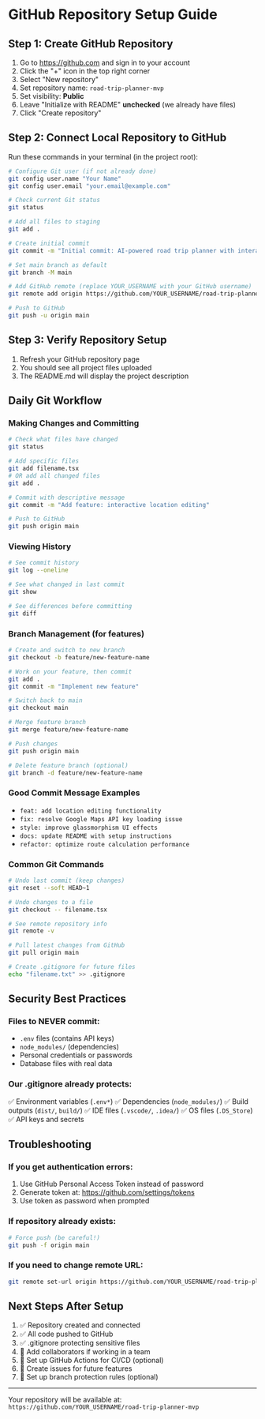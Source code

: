 # GitHub Repository Setup Guide

## Step 1: Create GitHub Repository
1. Go to https://github.com and sign in to your account
2. Click the "+" icon in the top right corner
3. Select "New repository"
4. Set repository name: `road-trip-planner-mvp`
5. Set visibility: **Public**
6. Leave "Initialize with README" **unchecked** (we already have files)
7. Click "Create repository"

## Step 2: Connect Local Repository to GitHub
Run these commands in your terminal (in the project root):

```bash
# Configure Git user (if not already done)
git config user.name "Your Name"
git config user.email "your.email@example.com"

# Check current Git status
git status

# Add all files to staging
git add .

# Create initial commit
git commit -m "Initial commit: AI-powered road trip planner with interactive editing"

# Set main branch as default
git branch -M main

# Add GitHub remote (replace YOUR_USERNAME with your GitHub username)
git remote add origin https://github.com/YOUR_USERNAME/road-trip-planner-mvp.git

# Push to GitHub
git push -u origin main
```

## Step 3: Verify Repository Setup
1. Refresh your GitHub repository page
2. You should see all project files uploaded
3. The README.md will display the project description

## Daily Git Workflow

### Making Changes and Committing
```bash
# Check what files have changed
git status

# Add specific files
git add filename.tsx
# OR add all changed files
git add .

# Commit with descriptive message
git commit -m "Add feature: interactive location editing"

# Push to GitHub
git push origin main
```

### Viewing History
```bash
# See commit history
git log --oneline

# See what changed in last commit
git show

# See differences before committing
git diff
```

### Branch Management (for features)
```bash
# Create and switch to new branch
git checkout -b feature/new-feature-name

# Work on your feature, then commit
git add .
git commit -m "Implement new feature"

# Switch back to main
git checkout main

# Merge feature branch
git merge feature/new-feature-name

# Push changes
git push origin main

# Delete feature branch (optional)
git branch -d feature/new-feature-name
```

### Good Commit Message Examples
- `feat: add location editing functionality`
- `fix: resolve Google Maps API key loading issue`
- `style: improve glassmorphism UI effects`
- `docs: update README with setup instructions`
- `refactor: optimize route calculation performance`

### Common Git Commands
```bash
# Undo last commit (keep changes)
git reset --soft HEAD~1

# Undo changes to a file
git checkout -- filename.tsx

# See remote repository info
git remote -v

# Pull latest changes from GitHub
git pull origin main

# Create .gitignore for future files
echo "filename.txt" >> .gitignore
```

## Security Best Practices

### Files to NEVER commit:
- `.env` files (contains API keys)
- `node_modules/` (dependencies)
- Personal credentials or passwords
- Database files with real data

### Our .gitignore already protects:
✅ Environment variables (`.env*`)
✅ Dependencies (`node_modules/`)
✅ Build outputs (`dist/`, `build/`)
✅ IDE files (`.vscode/`, `.idea/`)
✅ OS files (`.DS_Store`)
✅ API keys and secrets

## Troubleshooting

### If you get authentication errors:
1. Use GitHub Personal Access Token instead of password
2. Generate token at: https://github.com/settings/tokens
3. Use token as password when prompted

### If repository already exists:
```bash
# Force push (be careful!)
git push -f origin main
```

### If you need to change remote URL:
```bash
git remote set-url origin https://github.com/YOUR_USERNAME/road-trip-planner-mvp.git
```

## Next Steps After Setup
1. ✅ Repository created and connected
2. ✅ All code pushed to GitHub
3. ✅ .gitignore protecting sensitive files
4. 📝 Add collaborators if working in a team
5. 📝 Set up GitHub Actions for CI/CD (optional)
6. 📝 Create issues for future features
7. 📝 Set up branch protection rules (optional)

---

Your repository will be available at:
`https://github.com/YOUR_USERNAME/road-trip-planner-mvp`